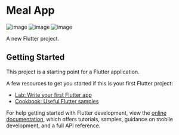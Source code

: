 # Meal App 
![image](https://github.com/AsimAyman/meal-app/assets/83433950/39d4802d-7568-439c-bc8f-6eb811a97f81)
![image](https://github.com/AsimAyman/meal-app/assets/83433950/bbb4eab7-9432-4461-9006-dd977766d0d0)
![image](https://github.com/AsimAyman/meal-app/assets/83433950/ca2bc168-2e1f-4187-9196-566304f57a68)


A new Flutter project.

## Getting Started

This project is a starting point for a Flutter application.

A few resources to get you started if this is your first Flutter project:

- [Lab: Write your first Flutter app](https://docs.flutter.dev/get-started/codelab)
- [Cookbook: Useful Flutter samples](https://docs.flutter.dev/cookbook)

For help getting started with Flutter development, view the
[online documentation](https://docs.flutter.dev/), which offers tutorials,
samples, guidance on mobile development, and a full API reference.
